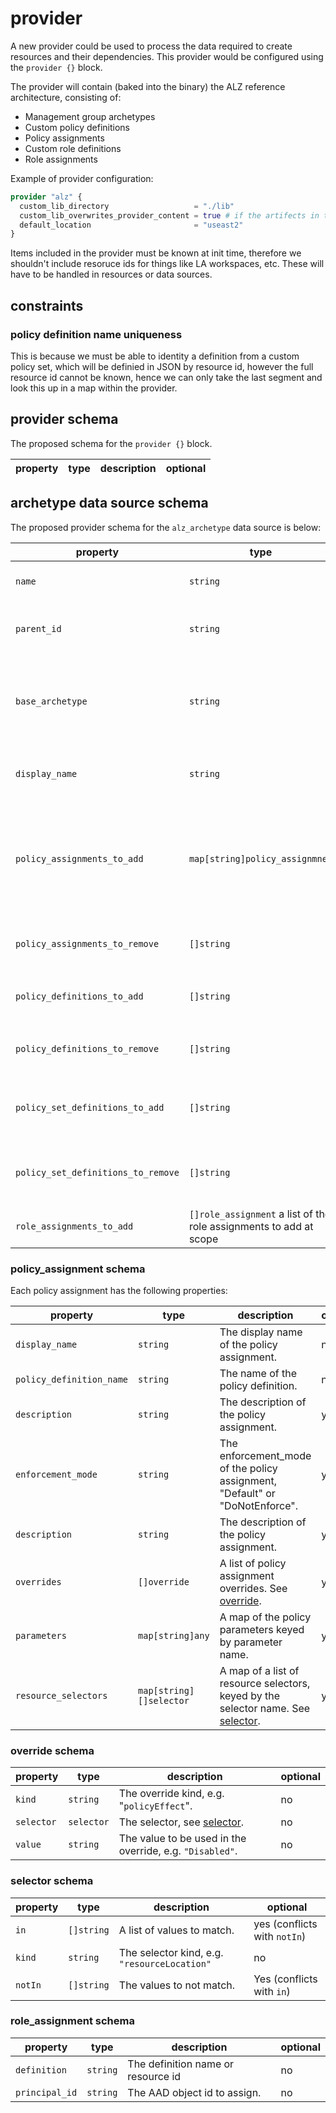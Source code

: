 # provider

A new provider could be used to process the data required to create resources and their dependencies.
This provider would be configured using the `provider {}` block.

The provider will contain (baked into the binary) the ALZ reference architecture, consisting of:

- Management group archetypes
- Custom policy definitions
- Policy assignments
- Custom role definitions
- Role assignments

Example of provider configuration:

```terraform
provider "alz" {
  custom_lib_directory                   = "./lib"
  custom_lib_overwrites_provider_content = true # if the artifects in the custom lib directory have the same `name` property as those included in the provider, should they overwrite?
  default_location                       = "useast2"
}
```

Items included in the provider must be known at init time, therefore we shouldn't include resoruce ids for things like LA workspaces, etc.
These will have to be handled in resources or data sources.

## constraints

### policy definition name uniqueness

This is because we must be able to identity a definition from a custom policy set, which will be definied in JSON by resource id, however the full resource id cannot be known, hence we can only take the last segment and look this up in a map within the provider.

## provider schema

The proposed schema for the `provider {}` block.

| property | type | description | optional |
| - | - | - | - |

## archetype data source schema

The proposed provider schema for the `alz_archetype` data source is below:

| property | type | description | optional |
| - | - | - | - |
| `name` | `string` | The name of the management group | no |
| `parent_id` | `string` | The name of the parent management group | no |
| `base_archetype` | `string` | The name of the archetype that is built into the provider (use `empty` to completely customize a mg). | no |
| `display_name` | `string` | The display name of the management group | yes |
| `policy_assignments_to_add` | `map[string]policy_assignmnet` | The additional or overwritten policy assignments at this scope. See [policy_assigment](#policy_assignment-schema). The map key is the assignment name. | yes |
| `policy_assignments_to_remove` | `[]string` | The list of assignments to remove from the archetype | yes |
| `policy_definitions_to_add` | `[]string` | The list of policy definition names to add from the `lib_directory` | yes |
| `policy_definitions_to_remove` | `[]string` | The list of policy definition names to remove from the archetype | yes |
| `policy_set_definitions_to_add` | `[]string` | The list of policy set definition names to add from the `lib_directory` | yes |
| `policy_set_definitions_to_remove` | `[]string` | The list of policy set definition names to remove from the archetype | yes |
| `role_assignments_to_add` | `[]role_assignment` a list of the role assignments to add at scope | See [role_assignment](#role_assignment-schema) | yes |

### policy_assignment schema

Each policy assignment has the following properties:

| property | type | description | optional |
| - | - | - | - |
| `display_name` | `string` | The display name of the policy assignment. | no |
| `policy_definition_name` | `string` | The name of the policy definition. | no |
| `description` | `string` | The description of the policy assignment. | yes |
| `enforcement_mode` | `string` | The enforcement_mode of the policy assignment, "Default" or "DoNotEnforce". | yes |
| `description` | `string` | The description of the policy assignment. | yes |
| `overrides` | `[]override` | A list of policy assignment overrides. See [override](#override-schema). | yes |
| `parameters` | `map[string]any` | A map of the policy parameters keyed by parameter name. | yes |
| `resource_selectors` | `map[string][]selector` | A map of a list of resource selectors, keyed by the selector name. See [selector](#selector-schema). | yes |

### override schema

| property | type | description | optional |
| - | - | - | - |
| `kind` | `string` | The override kind, e.g. "`policyEffect`". | no |
| `selector` | `selector` | The selector, see [selector](#selector-schema). | no |
| `value` | `string` | The value to be used in the override, e.g. `"Disabled"`. | no |

### selector schema

| property | type | description | optional |
| - | - | - | - |
| `in` | `[]string` | A list of values to match. | yes (conflicts with `notIn`) |
| `kind` | `string` | The selector kind, e.g. `"resourceLocation"` | no |
| `notIn` | `[]string` | The values to not match. | Yes (conflicts with `in`) |

### role_assignment schema

| property | type | description | optional |
| - | - | - | - |
| `definition` | `string` | The definition name or resource id | no |
| `principal_id` | `string` | The AAD object id to assign. | no |
